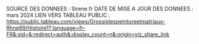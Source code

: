 SOURCE DES DONNEES : Sirene.fr
DATE DE MISE A JOUR DES DONNEES : mars 2024
LIEN VERS TABLEAU PUBLIC : https://public.tableau.com/views/Grossistespeintureetmatriaux-Rhne69/Histoire1?:language=fr-FR&:sid=&:redirect=auth&:display_count=n&:origin=viz_share_link
